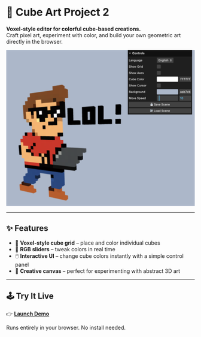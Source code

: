 # 🎨 Cube Art Project 2

**Voxel-style editor for colorful cube-based creations.**  
Craft pixel art, experiment with color, and build your own geometric art directly in the browser.

![screenshot](screenshot.png)

---

## ✨ Features

- 🧱 **Voxel-style cube grid** – place and color individual cubes
- 🌈 **RGB sliders** – tweak colors in real time
- 🖱️ **Interactive UI** – change cube colors instantly with a simple control panel
- 🎨 **Creative canvas** – perfect for experimenting with abstract 3D art

---

## 🕹 Try It Live

👉 **[Launch Demo](https://demensdeum.com/software/cube-art-project-2/)**

Runs entirely in your browser. No install needed.